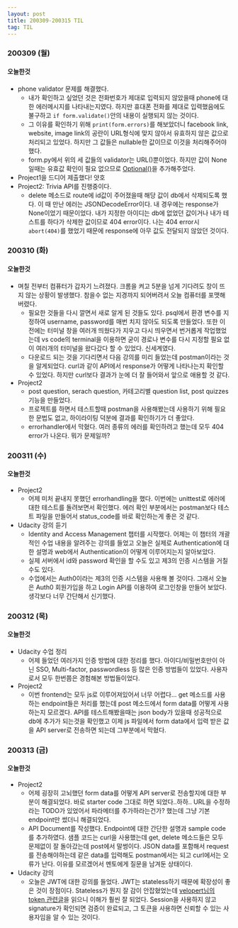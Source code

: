 ```yaml
---
layout: post
title: 200309-200315 TIL
tag: TIL
---
```


### 200309 (월)
#### 오늘한것
- phone validator 문제를 해결했다. 
  - 내가 확인하고 싶었던 것은 전화번호가 제대로 입력되지 않았을때 phone에 대한 에러메시지를 나타내는지였다. 하지만 
휴대폰 전화를 제대로 입력했음에도 불구하고 `if form.validate()`안의 내용이 실행되지 않는 것이다. 
  - 그 이유를 확인하기 위해 `print(form.errors)`를 해보았더니 facebook link, website, image link의 공란이 URL형식에 맞지 않아서 유효하지 않은 값으로
 처리되고 있었다. 하지만 그 값들은 nullable한 값이므로 이것을 처리해주어야 했다.
  - form.py에서 위의 세 값들의 validator는 URL()뿐이었다. 하지만 값이 None일때는 유효값 확인이 필요 없으므로 [Optional()](https://wtforms.readthedocs.io/en/stable/validators.html#wtforms.validators.Optional)을 추가해주었다.
- Project1을 드디어 제출했다! 얏호
- Project2: Trivia API를 진행중이다.
  - delete 메소드로 route에 id값이 주어졌을때 해당 값이 db에서 삭제되도록 했다. 이 때 만난 에러는 JSONDecodeError이다. 내 경우에는 response가 None이었기 때문이었다. 
  내가 지정한 아이디는 db에 없었던 값이거나 내가 테스트를 하다가 삭제한 값이므로 404 error이다. 나는 404 error시 `abort(404)`를 했었기 때문에 
  response에 아무 값도 전달되지 않았던 것이다. 
  
### 200310 (화)
#### 오늘한것
- 며칠 전부터 컴퓨터가 갑자기 느려졌다. 크롬을 켜고 5분을 넘게 기다려도 창이 뜨지 않는 상황이 발생했다. 참을수 없는 지경까지 되어버려서 오늘 컴퓨터를 포맷해버렸다.
  - 필요한 것들을 다시 깔면서 새로 알게 된 것들도 있다. psql에서 환경 변수를 지정하여 username, password를 매번 치지 않아도 되도록 만들었다. 또한 이전에는 터미널 창을 여러개 띄웠다가 지우고 다시 띄우면서 번거롭게 작업했었는데 vs code의 terminal을 이용하면 굳이 경로나 변수를 다시 지정할 필요 없이 여러개의 터미널을 왔다갔다 할 수 있었다. 신세계였다.
  - 다운로드 되는 것을 기다리면서 다음 강의를 미리 들었는데 postman이라는 것을 알게되었다. curl과 같이 API에서 response가 어떻게 나타나는지 확인할 수 있었다. 하지만 curl보다 결과가 눈에 더 잘 들어와서 앞으로 애용할 것 같다.
- Project2
  - post question, serach question, 카테고리별 question list, post quizzes 기능을 만들었다.
  - 프로젝트를 하면서 테스트할때 postman을 사용해봤는데 사용하기 위해 필요한 문법도 없고, 하이라이팅 덕분에 결과를 확인하기가 더 좋았다.
  - errorhandler에서 막혔다. 여러 종류의 에러를 확인하려고 했는데 모두 404 error가 나온다. 뭐가 문제일까?
  
  
### 200311 (수)
#### 오늘한것
- Project2
  - 어제 미처 끝내지 못했던 errorhandling을 했다. 이번에는 unittest로 에러에 대한 테스트를 돌려보면서 확인했다. 에러 확인 부분에서는 postman보다 테스트 파일을 만들어서 status_code를 바로 확인하는게 좋은 것 같다.
- Udacity 강의 듣기
  - Identity and Access Management 챕터를 시작했다. 어제는 이 챕터의 개괄적인 수업 내용을 알려주는 강의를 들었고 오늘은 실제로 Authentication에 대한 설명과 web에서 Authentication이 어떻게 이루어지는지 알아보았다.
  - 실제 서버에서 id와 password 확인을 할 수도 있고 제3의 인증 시스템을 거칠수도 있다.
  - 수업에서는 Auth0이라는 제3의 인증 시스템을 사용해 볼 것이다. 그래서 오늘은 Auth0 회원가입을 하고 Login API를 이용하여 로그인창을 만들어 보았다. 생각보다 너무 간단해서 신기했다.

### 200312 (목)
#### 오늘한것
- Udacity 수업 정리
  - 어제 들었던 여러가지 인증 방법에 대한 정리를 했다. 아이디/비밀번호만이 아닌 SSO, Multi-factor, passwordless 등 많은 인증 방법들이 있었다. 사용자로서 모두 한번쯤은 경험해본 방법들이었다.
- Project2 
  - 이번 frontend는 모두 js로 이루어져있어서 너무 어렵다... get 메소드를 사용하는 endpoint들은 처리를 했는데 post 메소드에서 form data를 어떻게 사용하는지 모르겠다. API를 테스트해봤을때는 json body가 있을때 성공적으로 db에 추가가 되는것을 확인했고 이제 js 파일에서 form data에서 입력 받은 값을 API server로 전송하면 되는데 그부분에서 막혔다.

### 200313 (금)
#### 오늘한것
- Project2
  - 어제 굉장히 고뇌했던 form data를 어떻게 API server로 전송할지에 대한 부분이 해결되었다. 바로 starter code 그대로 하면 되었다..하하.. URL을 수정하라는 TODO가 있었어서 파라메터를 추가하라는건가? 했는데 그냥 기본 endpoint만 썼더니 해결되었다. 
  - API Document를 작성했다. Endpoint에 대한 간단한 설명과 sample code를 추가하였다. 샘플 코드는 curl을 사용했는데 get, delete 메소드들은 모두 문제없이 잘 돌아갔는데 post에서 말썽이다. JSON data를 포함해서 request를 전송해야하는데 같은 data를 입력해도 postman에서는 되고 curl에서는 오류가 난다. 이유를 모르겠어서 멘토에게 질문을 남겨둔 상태이다.
- Udacity 강의
  - 오늘은 JWT에 대한 강의를 들었다. JWT는 stateless하기 때문에 확장성이 좋은 것이 장점이다. Stateless가 뭔지 잘 감이 안잡혔었는데 [velopert님의 token 관련글](https://velopert.com/2350)을 읽으니 이해가 훨씬 잘 되었다. Session을 사용하지 않고 signature가 확인되면 검증이 완료되고, 그 토큰을 사용하면 신뢰할 수 있는 사용자임을 알 수 있는 것이다.
